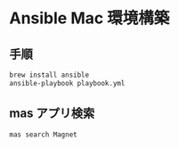 # Ansible Mac 環境構築

## 手順
```zsh
brew install ansible
ansible-playbook playbook.yml
```

## mas アプリ検索
```zsh
mas search Magnet
```
